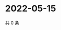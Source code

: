 # 2022-05-15

共 0 条

<!-- BEGIN WEIBO -->
<!-- 最后更新时间 Sun May 15 2022 12:24:14 GMT+0800 (China Standard Time) -->

<!-- END WEIBO -->
